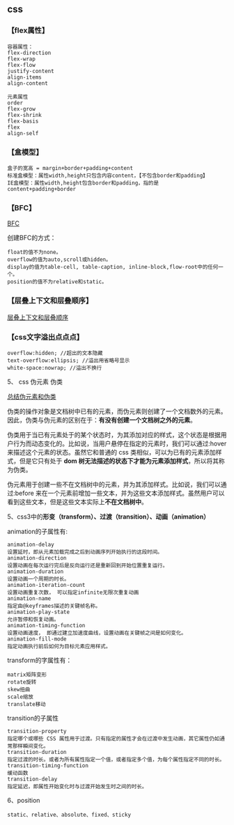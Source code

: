 

## css

### 【flex属性】

    容器属性：
    flex-direction
    flex-wrap
    flex-flow
    justify-content
    align-items
    align-content

    元素属性
    order
    flex-grow
    flex-shrink
    flex-basis
    flex
    align-self

### 【盒模型】

    盒子的宽高 = margin+border+padding+content
    标准盒模型：属性width,height只包含内容content，【不包含border和padding】
    IE盒模型：属性width,height包含border和padding，指的是content+padding+border

### 【BFC】

[BFC](https://www.w3cplus.com/css/understanding-css-layout-block-formatting-context.html)

创建BFC的方式：

    float的值不为none。
    overflow的值为auto,scroll或hidden。
    display的值为table-cell, table-caption, inline-block,flow-root中的任何一个。
    position的值不为relative和static。

### 【层叠上下文和层叠顺序】

[层叠上下文和层叠顺序](https://www.zhangxinxu.com/wordpress/2016/01/understand-css-stacking-context-order-z-index/)

### 【css文字溢出点点点】

    overflow:hidden; //超出的文本隐藏
    text-overflow:ellipsis; //溢出用省略号显示
    white-space:nowrap; //溢出不换行


5、 css 伪元素 伪类

[总结伪元素和伪类](http://www.alloyteam.com/2016/05/summary-of-pseudo-classes-and-pseudo-elements/)

伪类的操作对象是文档树中已有的元素，而伪元素则创建了一个文档数外的元素。因此，伪类与伪元素的区别在于：**有没有创建一个文档树之外的元素**。

伪类用于当已有元素处于的某个状态时，为其添加对应的样式，这个状态是根据用户行为而动态变化的。比如说，当用户悬停在指定的元素时，我们可以通过:hover 来描述这个元素的状态。虽然它和普通的 css 类相似，可以为已有的元素添加样式，但是它只有处于 **dom 树无法描述的状态下才能为元素添加样式**，所以将其称为伪类。

伪元素用于创建一些不在文档树中的元素，并为其添加样式。比如说，我们可以通过:before 来在一个元素前增加一些文本，并为这些文本添加样式。虽然用户可以看到这些文本，但是这些文本实际上**不在文档树中**。

5、css3中的**形变（transform）、过渡（transition）、动画（animation）**

animation的子属性有:

    animation-delay
    设置延时，即从元素加载完成之后到动画序列开始执行的这段时间。
    animation-direction
    设置动画在每次运行完后是反向运行还是重新回到开始位置重复运行。
    animation-duration
    设置动画一个周期的时长。
    animation-iteration-count
    设置动画重复次数， 可以指定infinite无限次重复动画
    animation-name
    指定由@keyframes描述的关键帧名称。
    animation-play-state
    允许暂停和恢复动画。
    animation-timing-function
    设置动画速度， 即通过建立加速度曲线，设置动画在关键帧之间是如何变化。
    animation-fill-mode
    指定动画执行前后如何为目标元素应用样式。

transform的字属性有：

    matrix矩阵变形
    rotate旋转
    skew扭曲
    scale缩放
    translate移动

transition的子属性

    transition-property
    指定哪个或哪些 CSS 属性用于过渡。只有指定的属性才会在过渡中发生动画，其它属性仍如通常那样瞬间变化。
    transition-duration
    指定过渡的时长。或者为所有属性指定一个值，或者指定多个值，为每个属性指定不同的时长。
    transition-timing-function
    缓动函数 
    transition-delay
    指定延迟，即属性开始变化时与过渡开始发生时之间的时长。


6、position

    static、relative、absolute、fixed、sticky